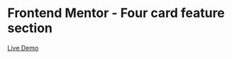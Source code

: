 # Frontend Mentor - Four card feature section

[Live Demo](https://pedantic-shirley-aca2c8.netlify.app)


